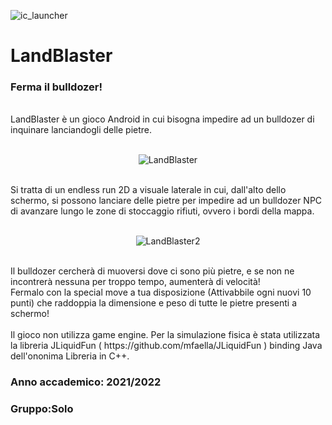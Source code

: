 ![ic_launcher](https://user-images.githubusercontent.com/20641545/150014045-dd981728-2dcc-443b-b888-5d662a816a28.png)
# LandBlaster 
### Ferma il bulldozer! 
<br />
LandBlaster è un gioco Android in cui bisogna impedire ad un bulldozer di inquinare lanciandogli delle pietre.  <br /> <br />
<p align="center">
  <img src="https://user-images.githubusercontent.com/20641545/150017755-fbb775cb-4411-434d-8445-366519cbb60b.png" alt="LandBlaster"/>
</p>
<br />
Si tratta di un endless run 2D a visuale laterale in cui, dall'alto dello schermo, si possono lanciare delle pietre per impedire ad un bulldozer NPC di avanzare lungo le zone di stoccaggio rifiuti, ovvero i bordi della mappa. <br /> <br />
<p align="center">
  <img src="https://user-images.githubusercontent.com/20641545/150018906-dc692fb7-6568-4c10-bb8f-9248632c108c.png" alt="LandBlaster2"/>
</p>
<br />
Il bulldozer cercherà di muoversi dove ci sono più pietre, e se non ne incontrerà nessuna per troppo tempo, aumenterà di velocità! <br />
Fermalo con la special move a tua disposizione (Attivabbile ogni nuovi 10 punti) che raddoppia la dimensione e peso di tutte le pietre presenti a schermo! <br /> <br />
Il gioco non utilizza game engine.
Per la simulazione fisica è stata utilizzata la libreria JLiquidFun ( https://github.com/mfaella/JLiquidFun ) binding Java dell'ononima Libreria in C++.<br />

### Anno accademico: 2021/2022
### Gruppo:Solo
